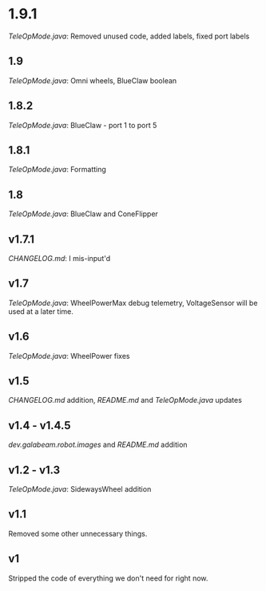 # 1.9.1

*TeleOpMode.java*: Removed unused code, added labels, fixed port labels

## 1.9

*TeleOpMode.java*: Omni wheels, BlueClaw boolean

## 1.8.2

*TeleOpMode.java*: BlueClaw - port 1 to port 5

## 1.8.1

*TeleOpMode.java*: Formatting

## 1.8

*TeleOpMode.java*: BlueClaw and ConeFlipper

## v1.7.1

*CHANGELOG.md*: I mis-input'd

## v1.7

*TeleOpMode.java*: WheelPowerMax debug telemetry, VoltageSensor will be used at a later time.

## v1.6

*TeleOpMode.java*: WheelPower fixes

## v1.5

*CHANGELOG.md* addition, *README.md* and *TeleOpMode.java* updates

## v1.4 - v1.4.5

*dev.galabeam.robot.images* and *README.md* addition

## v1.2 - v1.3

*TeleOpMode.java*: SidewaysWheel addition

## v1.1

Removed some other unnecessary things.

## v1

Stripped the code of everything we don't need for right now.
